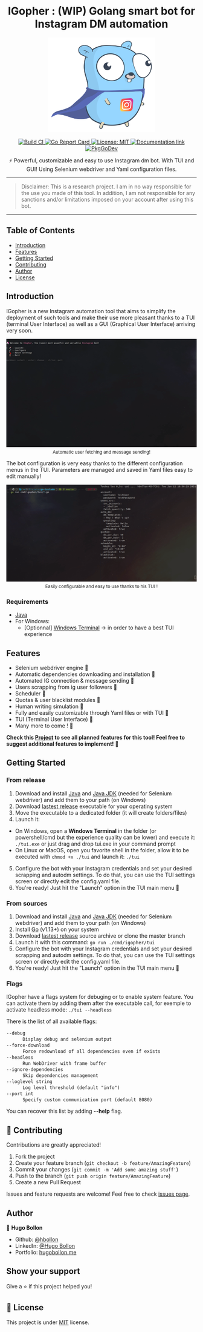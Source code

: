<h1 align="center">IGopher : (WIP) Golang smart bot for Instagram DM automation</h1>
<p align="center">
    <img alt="IGopher logo" height="250" src="doc/IGopher.png">
</p>
<p align="center">
  <a href="https://github.com/hbollon/IGopher/actions" target="_blank">
    <img alt="Build CI" src="https://github.com/hbollon/igopher/workflows/build/badge.svg" />
  </a>
  <a href="https://goreportcard.com/report/github.com/hbollon/igopher" target="_blank">
    <img alt="Go Report Card" src="https://goreportcard.com/badge/github.com/hbollon/igopher" />
  </a>
  <a href="https://github.com/hbollon/igopher/blob/master/LICENSE.md" target="_blank">
    <img alt="License: MIT" src="https://img.shields.io/badge/License-MIT-yellow.svg" />
  </a>
  <a href="https://godoc.org/github.com/hbollon/igopher" target="_blank">
    <img alt="Documentation link" src="https://godoc.org/github.com/hbollon/igopher?status.svg" />
  </a>
  <a href="https://pkg.go.dev/github.com/hbollon/go-instadm" target="_blank">
    <img src="https://pkg.go.dev/badge/github.com/hbollon/go-instadm" alt="PkgGoDev">
  </a>
</p>

<p align="center">⚡ Powerful, customizable and easy to use Instagram dm bot. With TUI and GUI! Using Selenium webdriver and Yaml configuration files.</p>

---

> Disclaimer: This is a research project. I am in no way responsible for the use you made of this tool. In addition, I am not responsible for any sanctions and/or limitations imposed on your account after using this bot.

---

## Table of Contents

- [Introduction](#introduction)
- [Features](#features)
- [Getting Started](#getting-started)
- [Contributing](#-contributing)
- [Author](#author)
- [License](#-license)

## Introduction

IGopher is a new Instagram automation tool that aims to simplify the deployment of such tools and make their use more pleasant thanks to a TUI (terminal User Interface) as well as a GUI (Graphical User Interface) arriving very soon.

<p align="center">
  <img src="doc/gifs/demo.gif">
  <small>Automatic user fetching and message sending!</small>
</p>

The bot configuration is very easy thanks to the different configuration menus in the TUI. Parameters are managed and saved in Yaml files easy to edit manually!

<p align="center">
  <img src="doc/gifs/demo_tui.gif">
  <small>Easily configurable and easy to use thanks to his TUI !</small>
</p>

### Requirements
- [Java](https://java.com/fr/download/)
- For Windows:
  - [Optionnal] [Windows Terminal](https://www.microsoft.com/fr-fr/p/windows-terminal/9n0dx20hk701?activetab=pivot:overviewtab) -> in order to have a best TUI experience

## Features
- Selenium webdriver engine :stars:
- Automatic dependencies downloading and installation :stars:
- Automated IG connection & message sending :stars:
- Users scrapping from ig user followers :stars:
- Scheduler :stars:
- Quotas & user blacklist modules :stars:
- Human writing simulation :stars:
- Fully and easily customizable through Yaml files or with TUI :stars:
- TUI (Terminal User Interface) :stars:
- Many more to come ! 🥳

**Check this [Project](https://github.com/hbollon/igopher/projects/1) to see all planned features for this tool! Feel free to suggest additional features to implement! 🥳**

## Getting Started

### From release

1. Download and install [Java](https://java.com/fr/download/) and [Java JDK](https://www.oracle.com/fr/java/technologies/javase-jdk15-downloads.html) (needed for Selenium webdriver) and add them to your path (on Windows)
2. Download [lastest release](https://github.com/hbollon/igopher/releases/latest) executable for your operating system
3. Move the executable to a dedicated folder (it will create folders/files)
4. Launch it:
- On Windows, open a **Windows Terminal** in the folder (or powershell/cmd but the experience quality can be lower) and execute it: ```./tui.exe``` or just drag and drop tui.exe in your command prompt
- On Linux or MacOS, open you favorite shell in the folder, allow it to be executed with ```chmod +x ./tui``` and launch it: ```./tui```
5. Configure the bot with your Instagram credentials and set your desired scrapping and autodm settings. To do that, you can use the TUI settings screen or directly edit the config.yaml file.
6. You're ready! Just hit the "Launch" option in the TUI main menu 🚀

### From sources

1. Download and install [Java](https://java.com/fr/download/) and [Java JDK](https://www.oracle.com/fr/java/technologies/javase-jdk15-downloads.html) (needed for Selenium webdriver) and add them to your path (on Windows)
2. Install [Go](https://golang.org/doc/install) (v1.13+) on your system
3. Download [lastest release](https://github.com/hbollon/igopher/releases/latest) source archive or clone the master branch
4. Launch it with this command: ```go run ./cmd/igopher/tui```
5. Configure the bot with your Instagram credentials and set your desired scrapping and autodm settings. To do that, you can use the TUI settings screen or directly edit the config.yaml file.
6. You're ready! Just hit the "Launch" option in the TUI main menu 🚀

### Flags

IGopher have a flags system for debuging or to enable system feature.
You can activate them by adding them after the executable call, for exemple to activate headless mode:
```./tui --headless```

There is the list of all available flags:
```
--debug
      Display debug and selenium output
--force-download
      Force redownload of all dependencies even if exists
--headless
      Run WebDriver with frame buffer
--ignore-dependencies
      Skip dependencies management
--loglevel string
      Log level threshold (default "info")
--port int
      Specify custom communication port (default 8080)
```

You can recover this list by adding **--help** flag.

## 🤝 Contributing

Contributions are greatly appreciated!

1. Fork the project
2. Create your feature branch (```git checkout -b feature/AmazingFeature```)
3. Commit your changes (```git commit -m 'Add some amazing stuff'```)
4. Push to the branch (```git push origin feature/AmazingFeature```)
5. Create a new Pull Request

Issues and feature requests are welcome!
Feel free to check [issues page](https://github.com/hbollon/igopher/issues).

## Author

👤 **Hugo Bollon**

* Github: [@hbollon](https://github.com/hbollon)
* LinkedIn: [@Hugo Bollon](https://www.linkedin.com/in/hugobollon/)
* Portfolio: [hugobollon.me](https://www.hugobollon.me)

## Show your support

Give a ⭐️ if this project helped you!

## 📝 License

This project is under [MIT](https://github.com/hbollon/igopher/blob/master/LICENSE.md) license.
